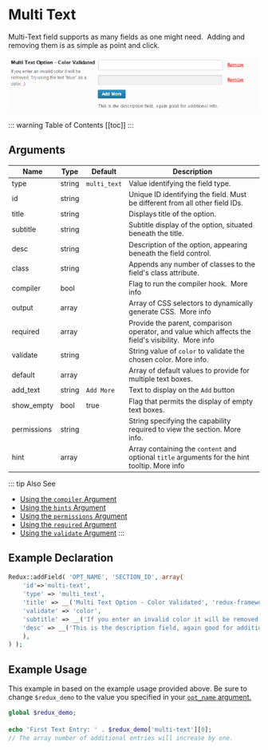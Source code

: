 # Multi Text

Multi-Text field supports as many fields as one might need.  Adding and removing them is as simple as point and click.

<span style="display:block;text-align:center">![](./img/multi_text.png)</span>

::: warning Table of Contents
[[toc]]
:::

## Arguments
|Name|Type|Default|Description|
|--- |--- |--- |--- |
|type|string|`multi_text`|Value identifying the field type.|
|id|string||Unique ID identifying the field. Must be different from all other field IDs.|
|title|string||Displays title of the option.|
|subtitle|string||Subtitle display of the option, situated beneath the title.|
|desc|string||Description of the option, appearing beneath the field control.|
|class|string||Appends any number of classes to the field's class attribute.|
|compiler|bool||Flag to run the compiler hook.   More info|
|output|array||Array of CSS selectors to dynamically generate CSS.   More info|
|required|array||Provide the parent, comparison operator, and value which affects the field's visibility.   More info|
|validate|string||String value of `color` to validate the chosen color.  More info.|
|default|array||Array of default values to provide for multiple text boxes.|
|add_text|string|`Add More`|Text to display on the `Add` button|
|show_empty|bool|true|Flag that permits the display of empty text boxes.|
|permissions|string||String specifying the capability required to view the section.   More info.|
|hint|array||Array containing the `content` and optional `title` arguments for the hint tooltip.  More info|


::: tip Also See
- [Using the `compiler` Argument](../configuration/argument/compiler.md)
- [Using the `hints` Argument](../configuration/argument/hints.md)
- [Using the `permissions` Argument](../configuration/argument/permissions.md)
- [Using the `required` Argument](../configuration/argument/required.md)
- [Using the `validate` Argument](../configuration/argument/validate.md)
:::

## Example Declaration

```php
Redux::addField( 'OPT_NAME', 'SECTION_ID', array(
    'id'=>'multi-text',
    'type' => 'multi_text',
    'title' => __('Multi Text Option - Color Validated', 'redux-framework-demo'),
    'validate' => 'color',
    'subtitle' => __('If you enter an invalid color it will be removed. Try using the text "blue" as a color.  ;)', 'redux-framework-demo'),
    'desc' => __('This is the description field, again good for additional info.', 'redux-framework-demo')
    ),
) );
```

## Example Usage
This example in based on the example usage provided above. Be sure to change `$redux_demo` to the value you specified in your <a title="opt_name" href="/redux-framework/arguments/opt_name/">`opt_name` argument.</a>

```php
global $redux_demo;

echo 'First Text Entry: ' . $redux_demo['multi-text'][0];
// The array number of additional entries will increase by one.
```

